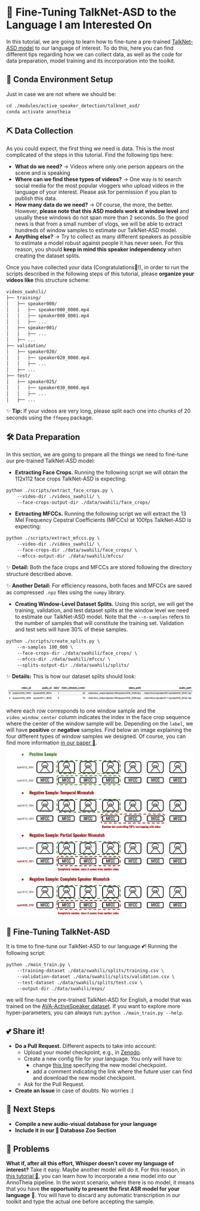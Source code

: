 <h1 align="left"> 📜 Fine-Tuning TalkNet-ASD to the Language I am Interested On</h1>

In this tutorial, we are going to learn how to fine-tune a pre-trained [TalkNet-ASD model](https://dl.acm.org/doi/abs/10.1145/3474085.3475587) to our language of interest. To do this, here you can find different tips regarding how we can collect data, as well as the code for data preparation, model training and its incorporation into the toolkit.

## 🦺 Conda Environment Setup

Just in case we are not where we should be:

```
cd ./modules/active_speaker_detection/talknet_asd/
conda activate annotheia
```

## ⛏️ Data Collection

As you could expect, the first thing we need is data. This is the most complicated of the steps in this tutorial. Find the following tips here:

- **What do we need?** → Videos where only one person appears on the scene and is speaking
- **Where can we find these types of videos?** → One way is to search social media for the most popular vloggers who upload videos in the language of your interest. Please ask for permission if you plan to publish this data.
- **How many data do we need?** → Of course, the more, the better. However, **please note that this ASD models work at window level** and usually these windows do not span more than 2 seconds. So the good news is that from a small number of vlogs, we will be able to extract hundreds of window samples to estimate our TalkNet-ASD model.
- **Anything else?** → Try to collect as many different speakers as possible to estimate a model robust against people it has never seen. For this reason, you should **keep in mind this speaker independency** when creating the dataset splits.

Once you have collected your data (Congratulations👏!), in order to run the scripts described in the following steps of this tutorial, please **organize your videos like** this structure scheme:

```
videos_swahili/
├── training/
│   ├── speaker000/
│   │   ├── speaker000_0000.mp4
│   │   ├── speaker000_0001.mp4
│   │   ├── ...
│   ├── speaker001/
│   │   ├── ...
│   ├── ...
├── validation/
│   ├── speaker020/
│   │   ├── speaker020_0000.mp4
│   │   ├── ...
│   ├── ...
├── test/
│   ├── speaker025/
│   │   ├── speaker030_0000.mp4
│   │   ├── ...
│   ├── ...
```
✨ **Tip:** If your videos are very long, please split each one into chunks of 20 seconds using the ```ffmpeg``` package.

## 🛠️ Data Preparation

In this section, we are going to prepare all the things we need to fine-tune our pre-trained TalkNet-ASD model:

- **Extracting Face Crops.** Running the following script we will obtain the 112x112 face crops TalkNet-ASD is expecting:

```
python ./scripts/extract_face_crops.py \
    --video-dir ./videos_swahili/ \
    --face-crops-output-dir ./data/swahili/face_crops/
```

- **Extracting MFCCs.** Running the following script we will extract the 13 Mel Frequency Cepstral Coefficients (MFCCs) at 100fps TalkNet-ASD is expecting:

```
python ./scripts/extract_mfccs.py \
    --video-dir ./videos_swahili/ \
    --face-crops-dir ./data/swahili/face_crops/ \
    --mfccs-output-dir ./data/swahili/mfccs/
```
✨ **Detail:** Both the face crops and MFCCs are stored following the directory structure described above.

✨ **Another Detail:** For efficiency reasons, both faces and MFCCs are saved as compressed ```.npz``` files using the ```numpy``` library.

- **Creating Window-Level Dataset Splits.** Using this script, we will get the training, validation, and test dataset splits at the window level we need to estimate our TalkNet-ASD model. Note that the ```--n-samples``` refers to the number of samples that will constitute the training set. Validation and test sets will have 30% of these samples.

```
python ./scripts/create_splits.py \
    --n-samples 100_000 \
    --face-crops-dir ./data/swahili/face_crops/ \
    --mfccs-dir ./data/swahili/mfccs/ \
    --splits-output-dir ./data/swahili/splits/
```

✨ **Details:** This is how our dataset splits should look:

<div align="center"> <img src="../../../doc/image/dataset_split.png"> </div>

where each row corresponds to one window sample and the `video_window_center` column indicates the index in the face crop sequence where the center of the window sample will be. Depending on the `label`, we will have **positive** or **negative** samples. Find below an image explaining the four different types of window samples we designed. Of course, you can find more information [in our paper 📃]().

<div align="center"> <img src="../../../doc/image/window_sampling_annotheia.png" width=712> </div>

## 🔮 Fine-Tuning TalkNet-ASD

It is time to fine-tune our TalkNet-ASD to our language 💕! Running the following script:

```
python ./main_train.py \
    --training-dataset ./data/swahili/splits/training.csv \
    --validation-dataset ./data/swahili/splits/validation.csv \
    --test-dataset ./data/swahili/splits/test.csv \
    --output-dir ./data/swahili/exps/
```

we  will fine-tune the pre-trained TalkNet-ASD for English, a model that was trained on the [AVA-ActiveSpeaker dataset](https://ieeexplore.ieee.org/document/9053900). If you want to explore more hyper-parameters, you can always run: ```python ./main_train.py --help```.

## 💕 Share it!

- **Do a Pull Request.** Different aspects to take into account:
    - Upload your model checkpoint, e.g., in [Zenodo](https://zenodo.org/).
    - Create a new config file for your language. You only will have to:
        - change [this line](https://github.com/joactr/AnnoTheia/blob/david-branch/configs/annotheia_pipeline_english.yaml#L22) specifying the new model checkpoint.
        - add a comment indicating the link where the future user can find and download the new model checkpoint.
    - Ask for the Pull Request.
- **Create an Issue** in case of doubts. No worries :)

## 🔭 Next Steps

- **Compile a new audio-visual database for your language**
- **Include it in our 🦒 Database Zoo Section**

## 💢 Problems

**What if, after all this effort, Whisper doesn't cover my language of interest?** Take it easy. Maybe another model will do it. For this reason, in [this tutorial 📜](), you can learn how to incorporate a new model into our AnnoTheia pipeline. In the worst scenario, where there is no model, it means that you have **the opportunity to present the first ASR model for your language** 🥇. You will have to discard any automatic transcription in our toolkit and type the actual one before accepting the sample.

